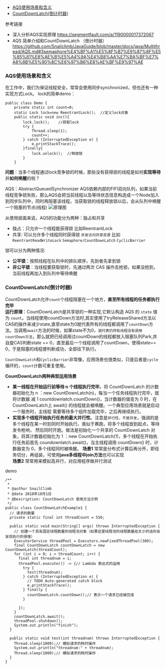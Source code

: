 - [AQS使用场景和含义](#AQS使用场景和含义)
- [CountDownLatch(倒计时器)](#CountDownLatch(倒计时器))

参考链接 
   - 深入分析AQS实现原理  https://segmentfault.com/a/1190000017372067
   - AQS 简单介绍和CountDownLatch （倒计时器）https://github.com/Snailclimb/JavaGuide/blob/master/docs/java/Multithread/AQS.md#3semaphore%E4%BF%A1%E5%8F%B7%E9%87%8F%E5%85%81%E8%AE%B%E5%A4%9A%E4%B8%AA%E7%BA%BF%E7%A8%8B%E5%90%8C%E6%97%B6%E8%AE%BF%E9%97%AE
  


### AQS使用场景和含义
在工作中，我们为保证线程安全，常常会使用同步synchronized，但也还有一种实现方式Lock。
lock的简单demo：
```
public class Demo {
    private static int count=0;
    static Lock lock=new ReentrantLock();  //定义lock对象
    public static void inc(){
        lock.lock();    //获取lock
        try {
            Thread.sleep(1);
            count++;
        } catch (InterruptedException e) {
            e.printStackTrace();
        }finally{
            lock.unlock();  //释放锁
        }
    }
```
**问题**：当多个线程通过lock竞争锁的时候，那些没有获得锁的线程是如何**实现等待**并**如何唤醒**的啦？

AQS：AbstractQueuedSynchronizer  AQS依赖内部的FIFI双向队列，如果当前线程竞争锁失败，那么AQS会把当前线程以及等待状态信息构造成一个Node加入
到同步队列中，同时再阻塞该线程，当获取锁的线程释放锁以后，会从队列中唤醒一个阻塞的节点(线程)
![原理图](https://camo.githubusercontent.com/55090fdc22963d41a3e56d5dadb17dfa7ad6379f/68747470733a2f2f6d792d626c6f672d746f2d7573652e6f73732d636e2d6265696a696e672e616c6979756e63732e636f6d2f4a6176612532302545372541382538422545352542412538462545352539312539382545352542462538352545352541342538372545462542432539412545352542392542362545352538462539312545372539462541352545382541462538362545372542332542422545372542422539462545362538302542422545372542422539332f434c482e706e67)

从使用层面来说，AQS的功能分为两种：独占和共享  
- 独占：只允许一个线程能获得锁   比如ReentrantLock  
- 共享: 可以允许多个线程同时获得锁 `并发访问共享资源`  比如`ReentrantReadWriteLock`  `Semaphore/CountDownLatch` `CyclicBarrier`


锁可以分为两种情况:
- **公平锁**：按照线程在队列中的排队顺序，先到者先拿到锁  
- **非公平锁**：当线程要获取锁时，先通过两次 CAS 操作去抢锁，如果没抢到，当前线程再加入到队列中等待唤醒  

### CountDownLatch(倒计时器)
CountDownLatch允许`count`个线程阻塞在一个地方，**直至所有线程的任务都执行完毕**   
**运行原理**：CountDownLatch是共享锁的一种实现,它默认构造 AQS 的 `state` 值为 `count`。当线程使用countDown方法时,其实使用了tryReleaseShared方法以CAS的操作来减少state,直至state为0就代表所有的线程都调用了`countDown`方法。当调用`await`方法的时候，如果state不为0，`就代表仍然有线程没有调用countDown方法`，那么就把已经调用过countDown的线程都放入阻塞队列Park,并自旋CAS判断state == 0，直至最后一个线程调用了countDown，使得state== 0，于是阻塞的线程便判断成功，全部往下执行。  

`CountDownLatch`和`CyclicBarrier`非常像，应用场景也很类似，只是后者是`cycle`循环的，`count`计数可重复使用。

**CountDownLatch两种典型运用场景**

- **某一线程在开始运行前等待 n 个线程执行完毕**。将 CountDownLatch 的计数器初始化为 n ：new CountDownLatch(n)，每当一个任务线程执行完毕，就将计数器
减 1 countdownlatch.countDown()，当计数器的值变为 0 时，在CountDownLatch上 await() 的线程就会被唤醒。一个典型应用场景就是启动一个服务时，主线程
需要等待多个组件加载完毕，之后再继续执行。
- **实现多个线程开始执行任务的最大并行性**。注意是`并行性，不是并发`，强调的是多个线程在某一时刻同时开始执行。类似于赛跑，将多个线程放到起点，等待发令枪响，
然后同时开跑。做法是初始化一个共享的 CountDownLatch 对象，将其计数器初始化为 1 ：new CountDownLatch(1)，多个线程在开始执行任务前首先 
coundownlatch.await()，当主线程调用 countDown() 时，计数器变为 0，多个线程同时被唤醒。
**场景1** 常常是分布式计算后再分开，即任务切分，再组装，可使用**java多线程中join方法**也可以实现  
**场景2** 常常用来模拟高并行，对应用程序做并行测试  

demo
```
/**
 *
 * @author SnailClimb
 * @date 2018年10月1日
 * @Description: CountDownLatch 使用方法示例
 */
public class CountDownLatchExample1 {
  // 请求的数量
  private static final int threadCount = 550;

  public static void main(String[] args) throws InterruptedException {
    // 创建一个具有固定线程数量的线程池对象（如果这里线程池的线程数量给太少的话你会发现执行的很慢）
    ExecutorService threadPool = Executors.newFixedThreadPool(300);
    final CountDownLatch countDownLatch = new CountDownLatch(threadCount);
    for (int i = 0; i < threadCount; i++) {
      final int threadnum = i;
      threadPool.execute(() -> {// Lambda 表达式的运用
        try {
          test(threadnum);
        } catch (InterruptedException e) {
          // TODO Auto-generated catch block
          e.printStackTrace();
        } finally {
          countDownLatch.countDown();// 表示一个请求已经被完成
        }

      });
    }
    countDownLatch.await();
    threadPool.shutdown();
    System.out.println("finish");
  }

  public static void test(int threadnum) throws InterruptedException {
    Thread.sleep(1000);// 模拟请求的耗时操作
    System.out.println("threadnum:" + threadnum);
    Thread.sleep(1000);// 模拟请求的耗时操作
  }
}
```













